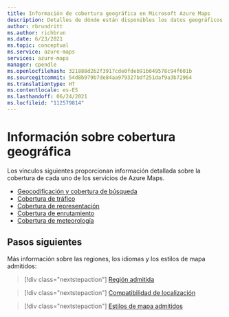 ```yaml
---
title: Información de cobertura geográfica en Microsoft Azure Maps
description: Detalles de dónde están disponibles los datos geográficos en Microsoft Azure Maps.
author: rbrundritt
ms.author: richbrun
ms.date: 6/23/2021
ms.topic: conceptual
ms.service: azure-maps
services: azure-maps
manager: cpendle
ms.openlocfilehash: 321888d2b2f3917cde0fdeb91b049578c94f601b
ms.sourcegitcommit: 54d8b979b7de84aa979327bdf251daf9a3b72964
ms.translationtype: HT
ms.contentlocale: es-ES
ms.lasthandoff: 06/24/2021
ms.locfileid: "112579814"
---
```

# <a name="geographic-coverage-information"></a>Información sobre cobertura geográfica

Los vínculos siguientes proporcionan información detallada sobre la cobertura de cada uno de los servicios de Azure Maps.

* [Geocodificación y cobertura de búsqueda](geocoding-coverage.md)
* [Cobertura de tráfico](traffic-coverage.md)
* [Cobertura de representación](render-coverage.md)
* [Cobertura de enrutamiento](routing-coverage.md)
* [Cobertura de meteorología](weather-coverage.md)

## <a name="next-steps"></a>Pasos siguientes

Más información sobre las regiones, los idiomas y los estilos de mapa admitidos:

> [!div class="nextstepaction"]
> [Región admitida](about-azure-maps.md#supported-regions)

> [!div class="nextstepaction"]
> [Compatibilidad de localización](supported-languages.md)

> [!div class="nextstepaction"]
> [Estilos de mapa admitidos](supported-map-styles.md)